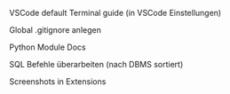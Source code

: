 VSCode default Terminal guide (in VSCode Einstellungen)

Global .gitignore anlegen

Python Module Docs

SQL Befehle überarbeiten (nach DBMS sortiert)

Screenshots in Extensions